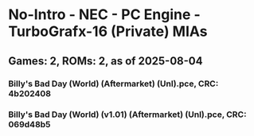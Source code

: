 # No-Intro - NEC - PC Engine - TurboGrafx-16 (Private) MIAs
## Games: 2, ROMs: 2, as of 2025-08-04

### Billy's Bad Day (World) (Aftermarket) (Unl).pce, CRC: 4b202408
### Billy's Bad Day (World) (v1.01) (Aftermarket) (Unl).pce, CRC: 069d48b5
